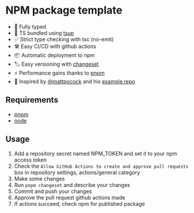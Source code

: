 # NPM package template
- 📝 Fully typed
- 🚀 TS bundled using [tsup](https://npmjs.com/package/tsup)
- ✅ Strict type checking with tsc (no-emit)
- 🛠️ Easy CI/CD with github actions
- 📦 Automatic deployment to npm
- 🏷️ Easy versioning with [changeset](https://www.npmjs.com/package/@changesets/cli)
- ⚡ Performance gains thanks to [pnpm](https://pnpm.io)
- 🌟 Inspired by [@mattpocock](https://github.com/mattpocock) and his [example repo](https://github.com/mattpocock/pkg-demo)

## Requirements
- [pnpm](https://pnpm.io/installation)
- [node](https://nodejs.org/en/download)

## Usage
1. Add a repository secret named NPM_TOKEN and set it to your npm access token
2. Check the `Allow GitHub Actions to create and approve pull requests` box in repository settings, actions/general category
3. Make some changes
4. Run `pnpm changeset` and describe your changes
5. Commit and push your changes
6. Approve the pull request github actions made
7. If actions succeed, check npm for published package